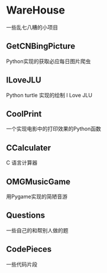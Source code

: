 # WareHouse

一些乱七八糟的小项目  

## GetCNBingPicture

Python实现的获取必应每日图片爬虫  

## ILoveJLU

Python turtle 实现的绘制 I Love JLU

## CoolPrint

一个实现电影中的打印效果的Python函数  

## CCalculater

C 语言计算器  

## OMGMusicGame

用Pygame实现的简陋音游  

## Questions

一些自己的和帮别人做的题

## CodePieces

一些代码片段
